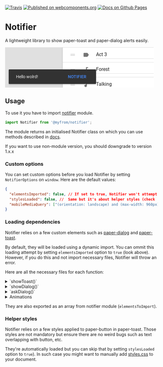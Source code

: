 [![Travis](https://img.shields.io/travis/myfrom/Notifier.svg?style=flat-square)](https://travis-ci.org/myfrom/Notifier)
[![Published on webcomponents.org](https://img.shields.io/badge/shared_on-webcomponents.org-blue.svg?style=flat-square)](https://www.webcomponents.org/element/@myfrom/Notifer)
[![Docs on Github Pages](https://img.shields.io/badge/docs-github%20pages-3F51B5.svg?style=flat-square)](https://myfrom.github.io/Notifier)


# Notifier
A lightweight library to show paper-toast and paper-dialog alerts easily.

![Header image](banner.png)

## Usage

To use it you have to import [notifier](notifier.js) module.
```javascript
import Notifier from '@myfrom/notifier';
```
The module returns an initialised Notifier class on which you can use methods described in [docs](https://myfrom.github.io/Notifier).

If you want to use non-module version, you should downgrade to version 1.x.x


### Custom options

You can set custom options before you load Notifier by setting `NotifierOptions` on `window`. Here are the default values:

```json
{
  "elementsImported": false, // If set to true, Notifier won't attempt to load its dependencies (check 'Loading dependencies' section).
  "stylesLoaded": false, //  Same but it's about helper styles (check 'Helper styles section').
  "mobileMediaQuery": ["(orientation: landscape) and (max-width: 960px)","(orientation: portrait) and (max-width: 600px)"] // To distinguish between phones and bigger devices. If changed you should also change it in styles.css
}
```

### Loading dependencies

Notifier relies on a few custom elements such as [paper-dialog](https://www.webcomponents.org/element/@Polymer/paper-dialog) and [paper-toast](https://www.webcomponents.org/element/@Polymer/paper-toast).

By default, they will be loaded using a dynamic import. You can ommit this loading attempt by setting `elementsImported` option to `true` (look above). However, if you do this and not import necessary files, Notifier will throw an error.

Here are all the necessary files for each function:

<details>
  <summary>`showToast()`</summary>
  <ul>
    <li>paper-toast</li>
    <li>paper-button</li> (if includes a button)
  </ul>
</details>
<details>
  <summary>`showDialog()`</summary>
  <ul>
    <li>paper-dialog</li>
    <li>paper-dialog-scrollable</li>
  </ul>
</details>
<details>
  <summary>`askDialog()`</summary>
  <ul>
    <li>paper-dialog</li>
    <li>paper-dialog-scrollable</li>
    <li>paper-button</li> 
  </ul>
</details>
<details>
  <summary>Animations</summary>
  <ul>
    <li>neon-animation/web-animations.html</li>
    <li>neon-animation/animations/fade-in-animation.html</li>
    <li>neon-animation/animations/fade-out-animation.html</li>
    <li>neon-animation/animations/slide-from-bottom-animation.html</li>
    <li>neon-animation/animations/slide-down-animation.html</li>
  </ul>
</details>

They are also exported as an array from notifier module (`elementsToImport`).

### Helper styles

Notifier relies on a few styles applied to paper-button in paper-toast. Those styles are not mandatory but ensure there are no weird bugs such as text overlapping with button, etc.

They're automatically loaded but you can skip that by setting `stylesLoaded` option to `true`). In such case you might want to manually add [styles.css](./styles.css) to your document.